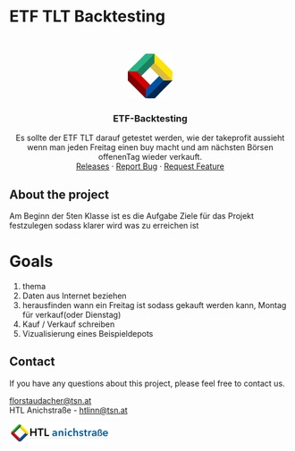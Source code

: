 # ETF TLT Backtesting

<br/>
<p align="center">
  <a href="https://htl-anichstrasse.tirol">
    <img src=".github/htl.gif" alt="Logo" width="80" height="80">
  </a>

  <h3 align="center">ETF-Backtesting</h3>

  <p align="center">
    Es sollte der ETF TLT darauf getestet werden, wie der takeprofit aussieht wenn man jeden Freitag einen buy macht und am nächsten Börsen offenenTag wieder verkauft.
    <br/>
    <a href="https://github.com/htl-anichstrasse/template/releases">Releases</a>
    ·
    <a href="https://github.com/htl-anichstrasse/template/issues">Report Bug</a>
    ·
    <a href="https://github.com/htl-anichstrasse/template/issues">Request Feature</a>
  </p>
</p>

## About the project
<p> Am Beginn der 5ten Klasse ist es die Aufgabe Ziele für das Projekt festzulegen sodass klarer wird was zu erreichen ist</p>
<h1> Goals </h1>
<ol>
  <li>thema</li>
  <li>Daten aus Internet beziehen</li>
  <li>herausfinden wann ein Freitag ist sodass gekauft werden kann, Montag für verkauf(oder Dienstag)</li>
  <li>Kauf / Verkauf schreiben </li>
  <li>Vizualisierung eines Beispieldepots</li>
</ol>


## Contact

If you have any questions about this project, please feel free to contact us.

florstaudacher@tsn.at<br>
HTL Anichstraße - htlinn@tsn.at

<a href="https://htl-anichstrasse.tirol" target="_blank"><img src=".github/logo_background.png" width="180px"></a>
